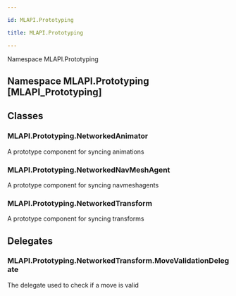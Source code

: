 ```yaml
---

id: MLAPI.Prototyping

title: MLAPI.Prototyping

---
```


Namespace MLAPI.Prototyping

## Namespace MLAPI.Prototyping [MLAPI_Prototyping]

<div class="markdown level0 summary" markdown="1">

</div>

<div class="markdown level0 conceptual" markdown="1">

</div>

<div class="markdown level0 remarks" markdown="1">

</div>

## Classes

### MLAPI.Prototyping.NetworkedAnimator

<div class="section" markdown="1">

A prototype component for syncing animations

</div>

### MLAPI.Prototyping.NetworkedNavMeshAgent

<div class="section" markdown="1">

A prototype component for syncing navmeshagents

</div>

### MLAPI.Prototyping.NetworkedTransform

<div class="section" markdown="1">

A prototype component for syncing transforms

</div>

## Delegates

### MLAPI.Prototyping.NetworkedTransform.MoveValidationDelegate

<div class="section" markdown="1">

The delegate used to check if a move is valid

</div>

